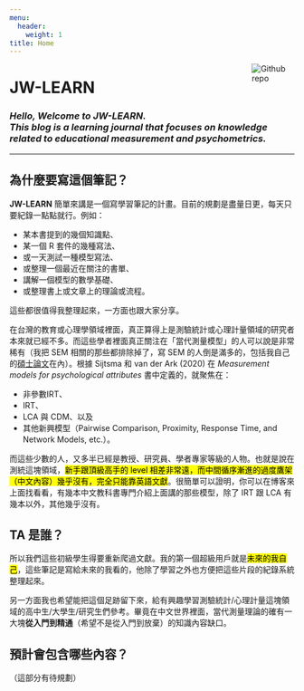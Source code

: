 ```yaml
---
menu:
  header:
    weight: 1
title: Home
---
```


[<img src="favicon.ico" style="max-width:15%;min-width:40px;float:right;" alt="Github repo" />](/)

# JW-LEARN
### _Hello, Welcome to JW-LEARN.<br> This blog is a learning journal that focuses on knowledge related to educational measurement and psychometrics._

---

## 為什麼要寫這個筆記？

**JW-LEARN** 簡單來講是一個寫學習筆記的計畫。目前的規劃是盡量日更，每天只要紀錄一點點就行。例如：

- 某本書提到的幾個知識點、
- 某一個 R 套件的幾種寫法、
- 或一天測試一種模型寫法、
- 或整理一個最近在關注的書單、
- 講解一個模型的數學基礎、
- 或整理書上或文章上的理論或流程。

這些都很值得我整理起來，一方面也跟大家分享。

在台灣的教育或心理學領域裡面，真正算得上是測驗統計或心理計量領域的研究者本來就已經不多。而這些學者裡面真正關注在「當代測量模型」的人可以說是非常稀有（我把 SEM 相關的那些都排除掉了，寫 SEM 的人倒是滿多的，包括我自己的[碩士論文](https://hdl.handle.net/11296/zz563u)在內）。根據 Sijtsma 和 van der Ark (2020) 在 _Measurement models for psychological attributes_ 書中定義的，就聚焦在：

- 非參數IRT、
- IRT、
- LCA 與 CDM、以及
- 其他新興模型（Pairwise Comparison, Proximity, Response Time, and Network Models, etc.）。

而這些少數的人，又多半已經是教授、研究員、學者專家等級的人物。也就是說在測統這塊領域，<mark>新手跟頂級高手的 level 相差非常遠，而中間循序漸進的過度鷹架（中文內容）幾乎沒有，完全只能靠英語文獻</mark>。很簡單可以證明，你可以在博客來上面找看看，有幾本中文教科書專門介紹上面講的那些模型，除了 IRT 跟 LCA 有幾本以外，其他幾乎沒有。

## TA 是誰？

所以我們這些初級學生得要重新爬過文獻。我的第一個超級用戶就是<mark>未來的我自己</mark>，這些筆記是寫給未來的我看的，他除了學習之外也方便把這些片段的紀錄系統整理起來。

另一方面我也希望能把這個足跡留下來，給有興趣學習測驗統計/心理計量這塊領域的高中生/大學生/研究生們參考。畢竟在中文世界裡面，當代測量理論的確有一大塊**從入門到精通**（希望不是從入門到放棄）的知識內容缺口。


## 預計會包含哪些內容？

（這部分有待規劃）



